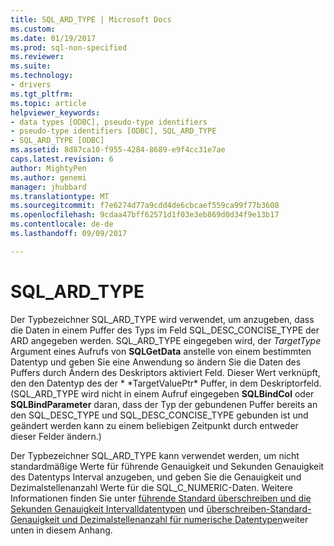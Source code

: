 ```yaml
---
title: SQL_ARD_TYPE | Microsoft Docs
ms.custom: 
ms.date: 01/19/2017
ms.prod: sql-non-specified
ms.reviewer: 
ms.suite: 
ms.technology:
- drivers
ms.tgt_pltfrm: 
ms.topic: article
helpviewer_keywords:
- data types [ODBC], pseudo-type identifiers
- pseudo-type identifiers [ODBC], SQL_ARD_TYPE
- SQL_ARD_TYPE [ODBC]
ms.assetid: 8d87ca10-f955-4284-8689-e9f4cc31e7ae
caps.latest.revision: 6
author: MightyPen
ms.author: genemi
manager: jhubbard
ms.translationtype: MT
ms.sourcegitcommit: f7e6274d77a9cdd4de6cbcaef559ca99f77b3608
ms.openlocfilehash: 9cdaa47bff62571d1f03e3eb869d0d34f9e13b17
ms.contentlocale: de-de
ms.lasthandoff: 09/09/2017

---
```

# <a name="sqlardtype"></a>SQL_ARD_TYPE
Der Typbezeichner SQL_ARD_TYPE wird verwendet, um anzugeben, dass die Daten in einem Puffer des Typs im Feld SQL_DESC_CONCISE_TYPE der ARD angegeben werden. SQL_ARD_TYPE eingegeben wird, der *TargetType* Argument eines Aufrufs von **SQLGetData** anstelle von einem bestimmten Datentyp und geben Sie eine Anwendung so ändern Sie die Daten des Puffers durch Ändern des Deskriptors aktiviert Feld. Dieser Wert verknüpft, den den Datentyp des der * \*TargetValuePtr* Puffer, in dem Deskriptorfeld. (SQL_ARD_TYPE wird nicht in einem Aufruf eingegeben **SQLBindCol** oder **SQLBindParameter** daran, dass der Typ der gebundenen Puffer bereits an den SQL_DESC_TYPE und SQL_DESC_CONCISE_TYPE gebunden ist und geändert werden kann zu einem beliebigen Zeitpunkt durch entweder dieser Felder ändern.)  
  
 Der Typbezeichner SQL_ARD_TYPE kann verwendet werden, um nicht standardmäßige Werte für führende Genauigkeit und Sekunden Genauigkeit des Datentyps Interval anzugeben, und geben Sie die Genauigkeit und Dezimalstellenanzahl Werte für die SQL_C_NUMERIC-Daten. Weitere Informationen finden Sie unter [führende Standard überschreiben und die Sekunden Genauigkeit Intervalldatentypen](../../../odbc/reference/appendixes/overriding-default-leading-and-seconds-precision-for-interval-data-types.md) und [überschreiben-Standard-Genauigkeit und Dezimalstellenanzahl für numerische Datentypen](../../../odbc/reference/appendixes/overriding-default-precision-and-scale-for-numeric-data-types.md)weiter unten in diesem Anhang.
